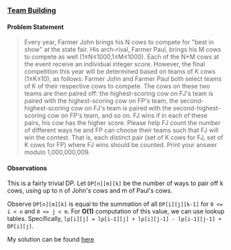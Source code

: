 ### [Team Building](http://usaco.org/index.php?page=viewproblem2&cpid=673)

#### Problem Statement
>Every year, Farmer John brings his N cows to compete for "best in show" at the state fair. His arch-rival, Farmer Paul, brings his M cows to compete as well (1≤N≤1000,1≤M≤1000).
>Each of the N+M cows at the event receive an individual integer score. However, the final competition this year will be determined based on teams of K cows (1≤K≤10), as follows: Farmer John and Farmer Paul both select teams of K of their respective cows to compete. The cows on these two teams are then paired off: the highest-scoring cow on FJ's team is paired with the highest-scoring cow on FP's team, the second-highest-scoring cow on FJ's team is paired with the second-highest-scoring cow on FP's team, and so on. FJ wins if in each of these pairs, his cow has the higher score.
>Please help FJ count the number of different ways he and FP can choose their teams such that FJ will win the contest. That is, each distinct pair (set of K cows for FJ, set of K cows for FP) where FJ wins should be counted. Print your answer modulo 1,000,000,009.
#### Observations
This is a fairly trivial DP. Let `DP[n][m][k]` be the number of ways to pair off k cows, using up to n of John's cows and m of Paul's cows.

Observe `DP[n][m][k]` is equal to the summation of all `DP[i][j][k-1]` for `0 <= i < n` and `0 <= j < m`. For **O(1)** computation of this value, we can use lookup tables. Specifically, `lp[i][j] = lp[i-1][j] + lp[i][j-1] - lp[i-1][j-1] + DP[i][j]`.

My solution can be found [here](https://github.com/chen-robert/writeups/blob/master/usaco/2016/code/team.java)